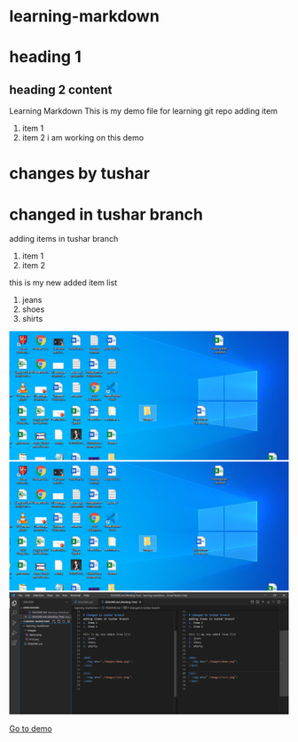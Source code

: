 # learning-markdown
# heading 1
## heading 2 content
Learning Markdown
This is my demo file for learning git repo
adding item
1. item 1
2. item 2
i am working on this demo 
# changes by tushar

# changed in tushar branch
adding items in tushar branch
1. item 1
2. item 2

this is my new added item list
1. jeans
2. shoes
3. shirts


<kbd>
  <img src="./images/demo.png">
</kbd>

<kbd>
  <img src="./images/test.png">
</kbd>

<kbd>
  <img src="./images/test01.png">
</kbd>

[Go to demo](./demo.md)